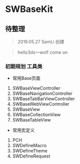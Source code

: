 # SWBaseKit

## 待整理
>  2019.05.27 SamLi 创建

>  hello3ds～wolf come on

### 初期规划 工具类

+  常用Base页面 

1. SWBaseViewController
2. SWBaseNavigationController
3. SWBaseTabBarViewController
4. SWBaseWebViewController
5. SWBaseView
6. SWBaseCollectionView
7. SWBaseTableView

+  常用宏定义

1. PCH
2. SWDefineMacro
3. SWDefineTheme
4. SWDefineRequest

